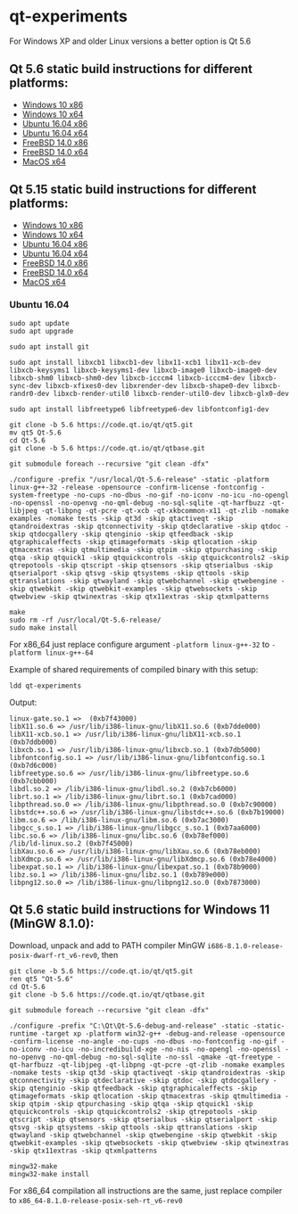 # qt-experiments

For Windows XP and older Linux versions a better option is Qt 5.6

## Qt 5.6 static build instructions for different platforms:

* [Windows 10 x86](doc/Qt-5.6/win-x86.md)
* [Windows 10 x64](doc/Qt-5.6/win-x64.md)
* [Ubuntu 16.04 x86](doc/Qt-5.6/linux-x86.md)
* [Ubuntu 16.04 x64](doc/Qt-5.6/linux-x64.md)
* [FreeBSD 14.0 x86](doc/Qt-5.6/freebsd-x86.md)
* [FreeBSD 14.0 x64](doc/Qt-5.6/freebsd-x64.md)
* [MacOS x64](doc/Qt-5.6/macos-x64.md)

## Qt 5.15 static build instructions for different platforms:

* [Windows 10 x86](doc/Qt-5.15/win-x86.md)
* [Windows 10 x64](doc/Qt-5.15/win-x64.md)
* [Ubuntu 16.04 x86](doc/Qt-5.15/linux-x86.md)
* [Ubuntu 16.04 x64](doc/Qt-5.15/linux-x64.md)
* [FreeBSD 14.0 x86](doc/Qt-5.15/freebsd-x86.md)
* [FreeBSD 14.0 x64](doc/Qt-5.15/freebsd-x64.md)
* [MacOS x64](doc/Qt-5.15/macos-x64.md)

### Ubuntu 16.04

    sudo apt update
    sudo apt upgrade
    
    sudo apt install git
    
    sudo apt install libxcb1 libxcb1-dev libx11-xcb1 libx11-xcb-dev libxcb-keysyms1 libxcb-keysyms1-dev libxcb-image0 libxcb-image0-dev libxcb-shm0 libxcb-shm0-dev libxcb-icccm4 libxcb-icccm4-dev libxcb-sync-dev libxcb-xfixes0-dev libxrender-dev libxcb-shape0-dev libxcb-randr0-dev libxcb-render-util0 libxcb-render-util0-dev libxcb-glx0-dev
    
    sudo apt install libfreetype6 libfreetype6-dev libfontconfig1-dev
    
    git clone -b 5.6 https://code.qt.io/qt/qt5.git
    mv qt5 Qt-5.6
    cd Qt-5.6
    git clone -b 5.6 https://code.qt.io/qt/qtbase.git
    
    git submodule foreach --recursive "git clean -dfx"
    
    ./configure -prefix "/usr/local/Qt-5.6-release" -static -platform linux-g++-32 -release -opensource -confirm-license -fontconfig -system-freetype -no-cups -no-dbus -no-gif -no-iconv -no-icu -no-opengl -no-openssl -no-openvg -no-qml-debug -no-sql-sqlite -qt-harfbuzz -qt-libjpeg -qt-libpng -qt-pcre -qt-xcb -qt-xkbcommon-x11 -qt-zlib -nomake examples -nomake tests -skip qt3d -skip qtactiveqt -skip qtandroidextras -skip qtconnectivity -skip qtdeclarative -skip qtdoc -skip qtdocgallery -skip qtenginio -skip qtfeedback -skip qtgraphicaleffects -skip qtimageformats -skip qtlocation -skip qtmacextras -skip qtmultimedia -skip qtpim -skip qtpurchasing -skip qtqa -skip qtquick1 -skip qtquickcontrols -skip qtquickcontrols2 -skip qtrepotools -skip qtscript -skip qtsensors -skip qtserialbus -skip qtserialport -skip qtsvg -skip qtsystems -skip qttools -skip qttranslations -skip qtwayland -skip qtwebchannel -skip qtwebengine -skip qtwebkit -skip qtwebkit-examples -skip qtwebsockets -skip qtwebview -skip qtwinextras -skip qtx11extras -skip qtxmlpatterns
    
    make
    sudo rm -rf /usr/local/Qt-5.6-release/
    sudo make install

For x86_64 just replace configure argument `-platform linux-g++-32` to `-platform linux-g++-64`

Example of shared requirements of compiled binary with this setup:

    ldd qt-experiments

Output:

    linux-gate.so.1 =>  (0xb7f43000)
    libX11.so.6 => /usr/lib/i386-linux-gnu/libX11.so.6 (0xb7dde000)
    libX11-xcb.so.1 => /usr/lib/i386-linux-gnu/libX11-xcb.so.1 (0xb7ddb000)
    libxcb.so.1 => /usr/lib/i386-linux-gnu/libxcb.so.1 (0xb7db5000)
    libfontconfig.so.1 => /usr/lib/i386-linux-gnu/libfontconfig.so.1 (0xb7d6c000)
    libfreetype.so.6 => /usr/lib/i386-linux-gnu/libfreetype.so.6 (0xb7cbb000)
    libdl.so.2 => /lib/i386-linux-gnu/libdl.so.2 (0xb7cb6000)
    librt.so.1 => /lib/i386-linux-gnu/librt.so.1 (0xb7cad000)
    libpthread.so.0 => /lib/i386-linux-gnu/libpthread.so.0 (0xb7c90000)
    libstdc++.so.6 => /usr/lib/i386-linux-gnu/libstdc++.so.6 (0xb7b19000)
    libm.so.6 => /lib/i386-linux-gnu/libm.so.6 (0xb7ac3000)
    libgcc_s.so.1 => /lib/i386-linux-gnu/libgcc_s.so.1 (0xb7aa6000)
    libc.so.6 => /lib/i386-linux-gnu/libc.so.6 (0xb78ef000)
    /lib/ld-linux.so.2 (0xb7f45000)
    libXau.so.6 => /usr/lib/i386-linux-gnu/libXau.so.6 (0xb78eb000)
    libXdmcp.so.6 => /usr/lib/i386-linux-gnu/libXdmcp.so.6 (0xb78e4000)
    libexpat.so.1 => /lib/i386-linux-gnu/libexpat.so.1 (0xb78b9000)
    libz.so.1 => /lib/i386-linux-gnu/libz.so.1 (0xb789e000)
    libpng12.so.0 => /lib/i386-linux-gnu/libpng12.so.0 (0xb7873000)

## Qt 5.6 static build instructions for Windows 11 (MinGW 8.1.0):

Download, unpack and add to PATH compiler MinGW `i686-8.1.0-release-posix-dwarf-rt_v6-rev0`, then

    git clone -b 5.6 https://code.qt.io/qt/qt5.git
    ren qt5 "Qt-5.6"
    cd Qt-5.6
    git clone -b 5.6 https://code.qt.io/qt/qtbase.git
    
    git submodule foreach --recursive "git clean -dfx"
    
    ./configure -prefix "C:\Qt\Qt-5.6-debug-and-release" -static -static-runtime -target xp -platform win32-g++ -debug-and-release -opensource -confirm-license -no-angle -no-cups -no-dbus -no-fontconfig -no-gif -no-iconv -no-icu -no-incredibuild-xge -no-nis -no-opengl -no-openssl -no-openvg -no-qml-debug -no-sql-sqlite -no-ssl -qmake -qt-freetype -qt-harfbuzz -qt-libjpeg -qt-libpng -qt-pcre -qt-zlib -nomake examples -nomake tests -skip qt3d -skip qtactiveqt -skip qtandroidextras -skip qtconnectivity -skip qtdeclarative -skip qtdoc -skip qtdocgallery -skip qtenginio -skip qtfeedback -skip qtgraphicaleffects -skip qtimageformats -skip qtlocation -skip qtmacextras -skip qtmultimedia -skip qtpim -skip qtpurchasing -skip qtqa -skip qtquick1 -skip qtquickcontrols -skip qtquickcontrols2 -skip qtrepotools -skip qtscript -skip qtsensors -skip qtserialbus -skip qtserialport -skip qtsvg -skip qtsystems -skip qttools -skip qttranslations -skip qtwayland -skip qtwebchannel -skip qtwebengine -skip qtwebkit -skip qtwebkit-examples -skip qtwebsockets -skip qtwebview -skip qtwinextras -skip qtx11extras -skip qtxmlpatterns
    
    mingw32-make
    mingw32-make install

For x86_64 compilation all instructions are the same, just replace compiler to `x86_64-8.1.0-release-posix-seh-rt_v6-rev0`
